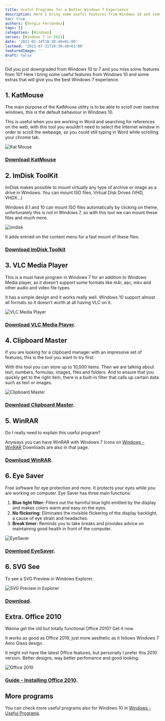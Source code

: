 ```yaml
---
title: Useful Programs for a Better Windows 7 Experience
description: Here I bring some useful features from Windows 10 and some extras that will give you the Windows 7 best experience
toc: true
authors: [Sergio Fernández]
tags: []
categories: [Windows]
series: [Windows 7 in 2021]
date: '2021-01-14T10:30:48+01:00'
lastmod: '2021-07-31T10:30:48+01:00'
featuredImage: ''
draft: false
---
```

Did you just downgraded from Windows 10 to 7 and you miss some features from 10? Here I bring some useful features from Windows 10 and some extras that will give you the best Windows 7 experience.

## 1. KatMouse
The main purpose of the KatMouse utility is to be able to scroll over inactive windows, this is the default behaviour in Windows 10.

This is useful when you are working in Word and searching for references on the web, with this tool you wouldn't need to select the Internet window in order to scroll the webpage, so you could still typing in Word while scrolling your chrome tab.

<img src="/posts/images/kmouse.png" alt="Kat Mouse" >

### [Download KatMouse](https://ehiti.de/katmouse/)

## 2. ImDisk ToolKit
ImDisk makes possible to mount virtually any type of archive or image as a drive in Windows. You can mount ISO files, Virtual Disk Drives (VHD, VHDX...)

Windows 8.1 and 10 can mount ISO files automatically by clicking on theme, unfortunately this is not in Windows 7, so with this tool we can mount these files and much more.

<img src="/posts/images/imdisk.png" alt="imdisk" >

It adds entried on the context menu for a fast mount of these files.

### [Download ImDisk Toolkit](https://sourceforge.net/projects/imdisk-toolkit/)

## 3. VLC Media Player

This is a must have program in Windows 7 for an addition to Windows Media player, as it doesn't support some formats like m4r, aac, mkv and other audio and video file types.

It has a simple design and it works really well. Windows 10 support almost all formats so it doesn't worth at all having VLC on it.

<img src="/posts/images/vlc.png" alt="VLC Media Player" >

### [Download VLC Media Player](https://www.videolan.org/vlc/).

## 4. Clipboard Master
If you are looking for a clipboard manager with an impressive set of features, this is the tool you want to try first.

With this tool you can store up to 10,000 items. Then we are talking about text, numbers, formulas, images, files and folders. And to ensure that you quickly get to the right item, there is a built-in filter that calls up certain data such as text or images.

<img src="/posts/images/clipboardmaster.jpg" alt="Clipboard Master" >

### [Download Clipboard Master](https://www.clipboardmaster.com/).

## 5. WinRAR

Do I really need to explain this useful program?

Anyways you can have WinRAR with Windows 7 Icons on [Windows - WinRAR](https://wiki.bbjprojek.org/#/more/windows?id=winrar)
Downloads are also in that page.

### [Download WinRAR](https://www.win-rar.com/postdownload.html?&L=0).

## 6. Eye Saver
Free software for eye protection and more. It protects your eyes while you are working on computer. Eye Saver has three main functions:

1. **Blue light filter:** Filters out the harmful blue light emitted by the display and makes colors warm and easy on the eyes.
2. **No flickering:** Eliminates the invisible flickering of the display backlight, a cause of eye strain and headaches.
3. **Break timer:** Reminds you to take breaks and provides advice on maintaining good health in front of the computer.

<img src="/posts/images/eyesaver.png" alt="EyeSaver" >

### [Download EyeSaver](https://www.eye-saver.net/).

## 6. SVG See

To see a SVG Preview in Windows Explorer.

<img src="/posts/images/svgprev.png" alt="SVG Preview in Explorer" >

### [Download](https://github.com/tibold/svg-explorer-extension/releases).

## Extra. Office 2010

Wanna get the old but totally functional Office 2010? Get it now.

It works as good as Office 2019, just more aesthetic as it follows Windows 7 Aero Glass design.

It might not have the latest Office features, but personally I prefer this 2010 version. Better designs, way better perfomance and good looking.

<img src="/posts/images/office2010.png" alt="Office 2010" >

### [Guide - Installing Office 2010](https://wiki.bbjprojek.org/#/lgeacy/office2010).

## More programs

You can check more useful programs also for Windows 10 in [Windows - Useful Programs](https:/wiki.bbjprojek.org/#/more/windows?id=more-useful-programs).
